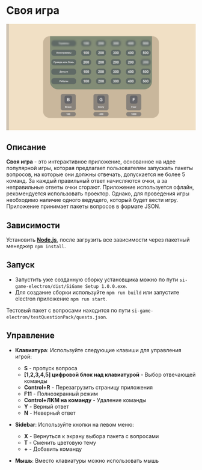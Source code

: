 # Своя игра

![Скриншот приложения](screenshots/screen1.png)

## Описание

**Своя игра** - это интерактивное приложение, основанное на идее популярной игры, которая предлагает пользователям запускать пакеты вопросов, на которые они должны отвечать, допускается не более 5 команд. За каждый правильный ответ начисляются очки, а за неправильные ответы очки сгорают. Приложение используется офлайн, рекомендуется использовать проектор. Однако, для проведения игры необходимо наличие одного ведущего, который будет вести игру. Приложение принимает пакеты вопросов в формате JSON.

## Зависимости

Установить **[Node.js](https://nodejs.org/ru)**, после загрузить все зависимости через пакетный менеджер `npm install`.

## Запуск
- Запустить уже созданную сборку установщика можно по пути `si-game-electron/dist/SiGame Setup 1.0.0.exe`.
- Для создание сборки используйте `npm run build` или запустите electron приложение `npm run start`.

Тестовый пакет с вопросами находится по пути `si-game-electron/testQuestionPack/quests.json`.

## Управление

- **Клавиатура**: Используйте следующие клавиши для управления игрой:
  - **S** - пропуск вопроса
  - **[1,2,3,4,5] цифровой блок над клавиатурой** - Выбор отвечающей команды
  - **Control+R** - Перезагрузить страницу приложения
  - **F11** - Полноэкранный режим
  - **Control+ЛКМ на команду** - Удаление команды
  - **Y** - Верный ответ
  - **N** - Неверный ответ

- **Sidebar**: Используйте кнопки на левом меню:
  - **X** - Вернуться к экрану выбора пакета с вопросами
  - **T** - Сменить цветовую тему
  - **+** - Добавить команду

- **Мышь**: Вместо клавиатуры можно использовать мышь
